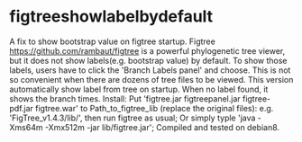 # figtreeshowlabelbydefault
A fix to show bootstrap value on figtree startup. 
Figtree https://github.com/rambaut/figtree is a powerful phylogenetic tree viewer, but it does not show labels(e.g. bootstrap value) by default. To show those labels, users have to click the 'Branch Labels panel' and choose. This is not so convenient when there are dozens of tree files to be viewed.
This version automatically show label from tree on startup. When no label found, it shows the branch times.
Install:
Put 'figtree.jar figtreepanel.jar figtree-pdf.jar figtree.war' to Path_to_figtree_lib (replace the original files): e.g. 'FigTree_v1.4.3/lib/', then run figtree as usual;
Or simply typle 'java -Xms64m -Xmx512m -jar lib/figtree.jar';
Compiled and tested on debian8.
